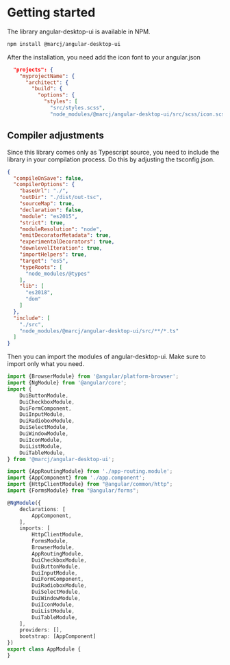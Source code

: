 <h1>Getting started</h1>


<p>
    The library angular-desktop-ui is available in NPM.
</p>

```bash
npm install @marcj/angular-desktop-ui
```

<p>
    After the installation, you need add the icon font to your angular.json
</p>

```json
  "projects": {
    "myprojectName": {
      "architect": {
        "build": {
          "options": {
            "styles": [
              "src/styles.scss",
              "node_modules/@marcj/angular-desktop-ui/src/scss/icon.scss"
```

<h2>Compiler adjustments</h2>

<p>
    Since this library comes only as Typescript source, you need to include the library in your compilation process. Do this by adjusting the tsconfig.json.
</p>

```json
{
  "compileOnSave": false,
  "compilerOptions": {
    "baseUrl": "./",
    "outDir": "./dist/out-tsc",
    "sourceMap": true,
    "declaration": false,
    "module": "es2015",
    "strict": true,
    "moduleResolution": "node",
    "emitDecoratorMetadata": true,
    "experimentalDecorators": true,
    "downlevelIteration": true,
    "importHelpers": true,
    "target": "es5",
    "typeRoots": [
      "node_modules/@types"
    ],
    "lib": [
      "es2018",
      "dom"
    ]
  },
  "include": [
    "./src",
    "node_modules/@marcj/angular-desktop-ui/src/**/*.ts"
  ]
}
```

<p>
    Then you can import the modules of angular-desktop-ui. Make sure to import only what you need.
</p>


```typescript
import {BrowserModule} from '@angular/platform-browser';
import {NgModule} from '@angular/core';
import {
    DuiButtonModule,
    DuiCheckboxModule,
    DuiFormComponent,
    DuiInputModule,
    DuiRadioboxModule,
    DuiSelectModule,
    DuiWindowModule,
    DuiIconModule,
    DuiListModule,
    DuiTableModule,
} from '@marcj/angular-desktop-ui';

import {AppRoutingModule} from './app-routing.module';
import {AppComponent} from './app.component';
import {HttpClientModule} from "@angular/common/http";
import {FormsModule} from "@angular/forms";

@NgModule({
    declarations: [
        AppComponent,
    ],
    imports: [
        HttpClientModule,
        FormsModule,
        BrowserModule,
        AppRoutingModule,
        DuiCheckboxModule,
        DuiButtonModule,
        DuiInputModule,
        DuiFormComponent,
        DuiRadioboxModule,
        DuiSelectModule,
        DuiWindowModule,
        DuiIconModule,
        DuiListModule,
        DuiTableModule,
    ],
    providers: [],
    bootstrap: [AppComponent]
})
export class AppModule {
}

```
